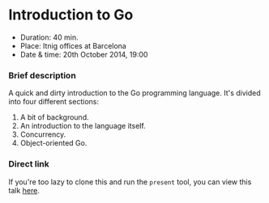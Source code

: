 
# Introduction to Go

- Duration: 40 min.
- Place: Itnig offices at Barcelona
- Date & time: 20th October 2014, 19:00

### Brief description

A quick and dirty introduction to the Go programming language. It's divided
into four different sections:

1. A bit of background.
2. An introduction to the language itself.
3. Concurrency.
4. Object-oriented Go.

### Direct link

If you're too lazy to clone this and run the `present` tool, you can view this
talk [here](http://go-talks.appspot.com/github.com/mssola/talks/introduction-to-go-Oct2014/introduction.slide).

